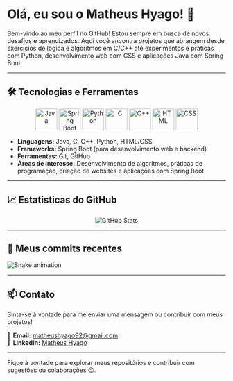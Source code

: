# Olá, eu sou o Matheus Hyago! 👋

Bem-vindo ao meu perfil no GitHub! Estou sempre em busca de novos desafios e aprendizados. Aqui você encontra projetos que abrangem desde exercícios de lógica e algoritmos em C/C++ até experimentos e práticas com Python, desenvolvimento web com CSS e aplicações Java com Spring Boot.

---

## 🛠️ Tecnologias e Ferramentas  

<p align="center">
  <img src="https://cdn.jsdelivr.net/gh/devicons/devicon/icons/java/java-original.svg" alt="Java" width="50"/>
  <img src="https://cdn.jsdelivr.net/gh/devicons/devicon/icons/spring/spring-original.svg" alt="Spring Boot" width="50"/>
  <img src="https://cdn.jsdelivr.net/gh/devicons/devicon/icons/python/python-original.svg" alt="Python" width="50"/>
  <img src="https://cdn.jsdelivr.net/gh/devicons/devicon/icons/c/c-original.svg" alt="C" width="50"/>
  <img src="https://cdn.jsdelivr.net/gh/devicons/devicon/icons/cplusplus/cplusplus-original.svg" alt="C++" width="50"/>
  <img src="https://cdn.jsdelivr.net/gh/devicons/devicon/icons/html5/html5-original.svg" alt="HTML" width="50"/>
  <img src="https://cdn.jsdelivr.net/gh/devicons/devicon/icons/css3/css3-original.svg" alt="CSS" width="50"/>
</p>

- **Linguagens:** Java, C, C++, Python, HTML/CSS  
- **Frameworks:** Spring Boot (para desenvolvimento web e backend)  
- **Ferramentas:** Git, GitHub  
- **Áreas de interesse:** Desenvolvimento de algoritmos, práticas de programação, criação de websites e aplicações com Spring Boot.  

---

## 📈 Estatísticas do GitHub  

<p align="center">
  <img src="https://github-readme-stats.vercel.app/api?username=MatheusHyago&show_icons=true&theme=dark" alt="GitHub Stats">
</p>

---

## 🐍 Meus commits recentes  

![Snake animation](https://raw.githubusercontent.com/MatheusHyago/MatheusHyago/main/github-contribution-grid-snake.svg)


---

## 📫 Contato  

Sinta-se à vontade para me enviar uma mensagem ou contribuir com meus projetos!  

📧 **Email:** [matheushyago92@gmail.com](mailto:matheushyago92@gmail.com)  
🔗 **LinkedIn:** [Matheus Hyago](https://www.linkedin.com/in/matheus-hyago-662897260/)  

---

Fique à vontade para explorar meus repositórios e contribuir com sugestões ou colaborações 😉.
